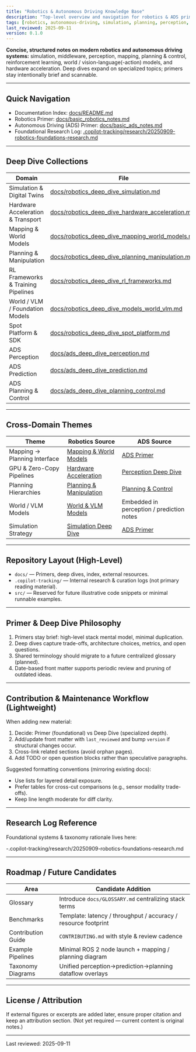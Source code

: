 ```yaml
---
title: "Robotics & Autonomous Driving Knowledge Base"
description: "Top-level overview and navigation for robotics & ADS primers, deep dives, and research log."
tags: [robotics, autonomous-driving, simulation, planning, perception, acceleration, rl]
last_reviewed: 2025-09-11
version: 0.1.0
---
```


**Concise, structured notes on modern robotics and autonomous driving systems:** simulation, middleware, perception, mapping, planning & control, reinforcement learning, world / vision-language(-action) models, and hardware acceleration. Deep dives expand on specialized topics; primers stay intentionally brief and scannable.

---

## Quick Navigation

- Documentation Index: [docs/README.md](docs/README.md)
- Robotics Primer: [docs/basic_robotics_notes.md](docs/basic_robotics_notes.md)
- Autonomous Driving (ADS) Primer: [docs/basic_ads_notes.md](docs/basic_ads_notes.md)
- Foundational Research Log: [.copilot-tracking/research/20250909-robotics-foundations-research.md](.copilot-tracking/research/20250909-robotics-foundations-research.md)

---

## Deep Dive Collections

| Domain | File |
|--------|------|
| Simulation & Digital Twins | [docs/robotics_deep_dive_simulation.md](docs/robotics_deep_dive_simulation.md) |
| Hardware Acceleration & Transport | [docs/robotics_deep_dive_hardware_acceleration.md](docs/robotics_deep_dive_hardware_acceleration.md) |
| Mapping & World Models | [docs/robotics_deep_dive_mapping_world_models.md](docs/robotics_deep_dive_mapping_world_models.md) |
| Planning & Manipulation | [docs/robotics_deep_dive_planning_manipulation.md](docs/robotics_deep_dive_planning_manipulation.md) |
| RL Frameworks & Training Pipelines | [docs/robotics_deep_dive_rl_frameworks.md](docs/robotics_deep_dive_rl_frameworks.md) |
| World / VLM / Foundation Models | [docs/robotics_deep_dive_models_world_vlm.md](docs/robotics_deep_dive_models_world_vlm.md) |
| Spot Platform & SDK | [docs/robotics_deep_dive_spot_platform.md](docs/robotics_deep_dive_spot_platform.md) |
| ADS Perception | [docs/ads_deep_dive_perception.md](docs/ads_deep_dive_perception.md) |
| ADS Prediction | [docs/ads_deep_dive_prediction.md](docs/ads_deep_dive_prediction.md) |
| ADS Planning & Control | [docs/ads_deep_dive_planning_control.md](docs/ads_deep_dive_planning_control.md) |

---

## Cross-Domain Themes

| Theme | Robotics Source | ADS Source |
|-------|-----------------|-----------|
| Mapping → Planning Interface | [Mapping & World Models](docs/robotics_deep_dive_mapping_world_models.md) | [ADS Primer](docs/basic_ads_notes.md) |
| GPU & Zero-Copy Pipelines | [Hardware Acceleration](docs/robotics_deep_dive_hardware_acceleration.md) | [Perception Deep Dive](docs/ads_deep_dive_perception.md) |
| Planning Hierarchies | [Planning & Manipulation](docs/robotics_deep_dive_planning_manipulation.md) | [Planning & Control](docs/ads_deep_dive_planning_control.md) |
| World / VLM Models | [World & VLM Models](docs/robotics_deep_dive_models_world_vlm.md) | Embedded in perception / prediction notes |
| Simulation Strategy | [Simulation Deep Dive](docs/robotics_deep_dive_simulation.md) | [ADS Primer](docs/basic_ads_notes.md) |

---

## Repository Layout (High-Level)

- `docs/` — Primers, deep dives, index, external resources.
- `.copilot-tracking/` — Internal research & curation logs (not primary reading material).
- `src/` — Reserved for future illustrative code snippets or minimal runnable examples.

---

## Primer & Deep Dive Philosophy

1. Primers stay brief: high-level stack mental model, minimal duplication.
2. Deep dives capture trade-offs, architecture choices, metrics, and open questions.
3. Shared terminology should migrate to a future centralized glossary (planned).
4. Date-based front matter supports periodic review and pruning of outdated ideas.

---

## Contribution & Maintenance Workflow (Lightweight)

When adding new material:

1. Decide: Primer (foundational) vs Deep Dive (specialized depth).
2. Add/update front matter with `last_reviewed` and bump `version` if structural changes occur.
3. Cross-link related sections (avoid orphan pages).
4. Add TODO or open question blocks rather than speculative paragraphs.

Suggested formatting conventions (mirroring existing docs):

- Use lists for layered detail exposure.
- Prefer tables for cross-cut comparisons (e.g., sensor modality trade-offs).
- Keep line length moderate for diff clarity.

---

## Research Log Reference

Foundational systems & taxonomy rationale lives here:

-.copilot-tracking/research/20250909-robotics-foundations-research.md

---

## Roadmap / Future Candidates

| Area | Candidate Addition |
|------|--------------------|
| Glossary | Introduce `docs/GLOSSARY.md` centralizing stack terms |
| Benchmarks | Template: latency / throughput / accuracy / resource footprint |
| Contribution Guide | `CONTRIBUTING.md` with style & review cadence |
| Example Pipelines | Minimal ROS 2 node launch + mapping / planning diagram |
| Taxonomy Diagrams | Unified perception→prediction→planning dataflow overlays |

---

## License / Attribution

If external figures or excerpts are added later, ensure proper citation and keep an attribution section. (Not yet required — current content is original notes.)

---

Last reviewed: 2025-09-11

